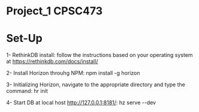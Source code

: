 # Project_1 CPSC473

# Set-Up

1- RethinkDB install:
follow the instructions based on your operating system at
     https://rethinkdb.com/docs/install/

2- Install Horizon throuhg NPM: 
     npm install -g horizon

3- Initializing Horizon, navigate to the appropriate directory and type the command: 
    hr init
 


4- Start DB at local host http://127.0.0.1:8181/:
    hz serve --dev
